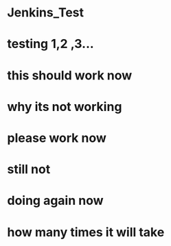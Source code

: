 # Jenkins_Test
# testing 1,2 ,3...
# this should work now
# why its not working
# please work now
# still not
# doing again now
# how many times it will take
